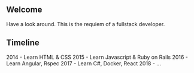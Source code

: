 ## Welcome

Have a look around.  This is the requiem of a fullstack developer.

## Timeline

2014 - Learn HTML & CSS
2015 - Learn Javascript & Ruby on Rails
2016 - Learn Angular, Rspec
2017 - Learn C#, Docker, React
2018 - ...